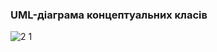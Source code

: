 ### UML-діаграма концептуальних класів

![2 1](https://github.com/oleksandrblazhko/ai-211-amitsi/assets/101993484/51bd1bcf-dcf9-4629-b580-d6c48597ae0c)
